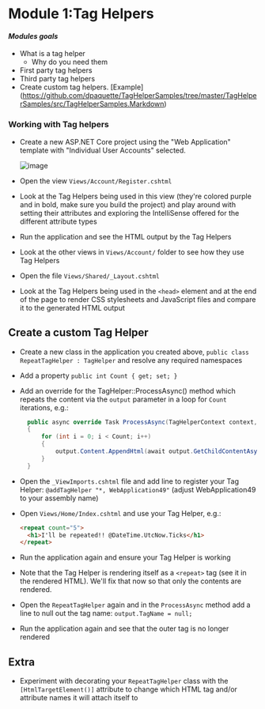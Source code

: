 # Module 1:Tag Helpers

#### *Modules goals*
-  What is a tag helper 
	-  Why do you need them 
- First party tag helpers
-  Third party tag helpers 
- Create custom tag helpers. [Example] (https://github.com/dpaquette/TagHelperSamples/tree/master/TagHelperSamples/src/TagHelperSamples.Markdown)

### Working with Tag helpers
- Create a new ASP.NET Core project using the "Web Application" template with "Individual User Accounts" selected.

  ![image](https://github.com/LadyNaggaga/ASP.NETCoreMVA/blob/master/Images/new-webapp-individual-accounts.PNG)

- Open the view `Views/Account/Register.cshtml`
- Look at the Tag Helpers being used in this view (they're colored purple and in bold, make sure you build the project) and play around with setting their attributes and exploring the IntelliSense offered for the different attribute types
- Run the application and see the HTML output by the Tag Helpers
- Look at the other views in `Views/Account/` folder to see how they use Tag Helpers
- Open the file `Views/Shared/_Layout.cshtml`
- Look at the Tag Helpers being used in the `<head>` element and at the end of the page to render CSS stylesheets and JavaScript files and compare it to the generated HTML output

## Create a custom Tag Helper
- Create a new class in the application you created above, `public class RepeatTagHelper : TagHelper` and resolve any required namespaces
- Add a property `public int Count { get; set; }`
- Add an override for the TagHelper::ProcessAsync() method which repeats the content via the `output` parameter in a loop for `Count` iterations, e.g.:
  
  ``` C#
    public async override Task ProcessAsync(TagHelperContext context, TagHelperOutput output)
    {
        for (int i = 0; i < Count; i++)
        {
            output.Content.AppendHtml(await output.GetChildContentAsync(useCachedResult: false));
        }
    }
  ```

- Open the `_ViewImports.cshtml` file and add line to register your Tag Helper: `@addTagHelper "*, WebApplication49"` (adjust WebApplication49 to your assembly name)
- Open `Views/Home/Index.cshtml` and use your Tag Helper, e.g.:

  ``` HTML
  <repeat count="5">
    <h1>I'll be repeated!! @DateTime.UtcNow.Ticks</h1>
  </repeat>
  ```
  
- Run the application again and ensure your Tag Helper is working
- Note that the Tag Helper is rendering itself as a `<repeat>` tag (see it in the rendered HTML). We'll fix that now so that only the contents are rendered.
- Open the `RepeatTagHelper` again and in the `ProcessAsync` method add a line to null out the tag name: `output.TagName = null;`
- Run the application again and see that the outer tag is no longer rendered

## Extra 
- Experiment with decorating your `RepeatTagHelper` class with the `[HtmlTargetElement()]` attribute to change which HTML tag and/or attribute names it will attach itself to 



